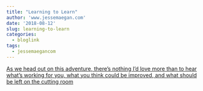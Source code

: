 ```yaml
---
title: "Learning to Learn"
author: 'www.jessemaegan.com'
date: '2018-08-12'
slug: learning-to-learn
categories:
  - bloglink
tags:
  - jessemaegancom
---
```


[As we head out on this adventure, there’s nothing I’d love more than to hear what’s working for you, what you think could be improved, and what should be left on the cutting room<i class="fas fa-external-link-alt"></i>](https://www.jessemaegan.com/post/learning-to-learn-process-over-product/)

